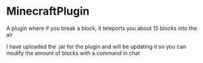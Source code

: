 # MinecraftPlugin
A plugin where if you break a block, it teleports you about 15 blocks into the air


I have uploaded the .jar for the plugin and will be updating it so you can modify the amount of blocks with a command in chat

